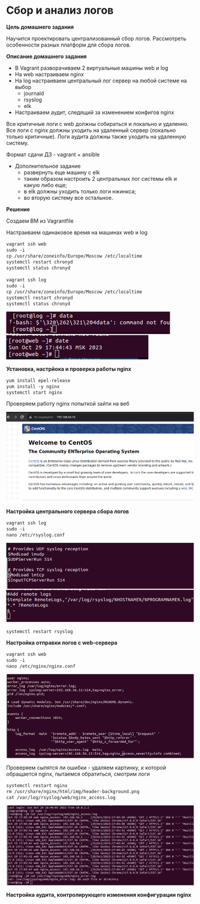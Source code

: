 # Сбор и анализ логов

**Цель домашнего задания**

Научится проектировать централизованный сбор логов. Рассмотреть особенности разных платформ для сбора логов.

**Описание домашнего задания**

* В Vagrant разворачиваем 2 виртуальные машины web и log
* На web настраиваем nginx
* На log настраиваем центральный лог сервер на любой системе на выбор
    * journald
    * rsyslog
    * elk
* Настраиваем аудит, следящий за изменением конфигов nginx 

Все критичные логи с web должны собираться и локально и удаленно.
Все логи с nginx должны уходить на удаленный сервер (локально только критичные).
Логи аудита должны также уходить на удаленную систему.

Формат сдачи ДЗ - vagrant + ansible

* Дополнительное задание
    * развернуть еще машину с elk
    * таким образом настроить 2 центральных лог системы elk и какую либо еще;
    * в elk должны уходить только логи нжинкса;
    * во вторую систему все остальное.

**Решение**

Создаем ВМ из Vagrantfile

Настраиваем одинаковое время на машинах web и log

```
vagrant ssh web
sudo -i
cp /usr/share/zoneinfo/Europe/Moscow /etc/localtime
systemctl restart chronyd
systemctl status chronyd

vagrant ssh log
sudo -i
cp /usr/share/zoneinfo/Europe/Moscow /etc/localtime
systemctl restart chronyd
systemctl status chronyd

```
![Alt text](1.png)
![Alt text](2.png)

**Установка, настрйока и проверка работы nginx**

```
yum install epel-release
yum install -y nginx
systemctl start nginx
```

Проверяем работу nginx попыткой зайти на веб

![Alt text](3.png)

**Настройка центрального сервера сбора логов**

```
vagrant ssh log
sudo -i
nano /etc/rsyslog.conf
```

![Alt text](4.png)
![Alt text](5.png)

```
systemctl restart rsyslog
```

**Настройка отправки логов с web-сервера**

```
vagrant ssh web
sudo -i
nano /etc/nginx/nginx.conf
```

![Alt text](6.png)

Проверяем сыпятся ли ошибки - удаляем картинку, к которой обращается nginx, пытаемся обратиться, смотрим логи
```
systemctl restart nginx
rm /usr/share/nginx/html/img/header-background.png
cat /var/log/rsyslog/web/nginx_access.log
```
![Alt text](7.png)

**Настройка аудита, контролирующего изменения конфигурации nginx**
